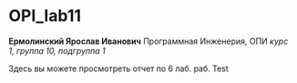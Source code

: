 # OPI_lab11
**Ермолинский Ярослав Иванович**
Программная Инженерия, ОПИ
_курс 1, группа 10, подгруппа 1_

Здесь вы можете просмотреть отчет по 6 лаб. раб.
Test
